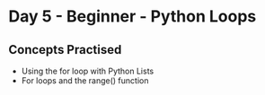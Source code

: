 # Day 5 - Beginner - Python Loops
## Concepts Practised
- Using the for loop with Python Lists
- For loops and the range() function